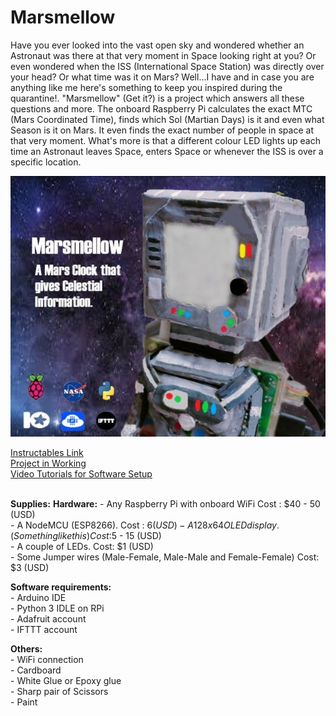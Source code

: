 # Marsmellow
Have you ever looked into the vast open sky and wondered whether an Astronaut was there at that very moment in Space looking right at you? Or even wondered when the ISS (International Space Station) was directly over your head? Or what time was it on Mars?  Well...I have and in case you are anything like me here's something to keep you inspired during the quarantine!.  "Marsmellow" (Get it?) is a project which answers all these questions and more. The onboard Raspberry Pi calculates the exact MTC (Mars Coordinated Time), finds which Sol (Martian Days) is it and even what Season is it on Mars. It even finds the exact number of people in space at that very moment.  What's more is that a different colour LED lights up each time an Astronaut leaves Space, enters Space or whenever the ISS is over a specific location.

[![Instructables](https://raw.githubusercontent.com/shri30yans/Marsmellow/main/picture.jpg)](https://www.instructables.com/Space-Box-A-Box-Which-Lights-Up-When-Events-Happen/)  

[Instructables Link](https://www.instructables.com/Space-Box-A-Box-Which-Lights-Up-When-Events-Happen/)  
[Project in Working](https://www.youtube.com/watch?v=t2J1iXw8zzw)  
[Video Tutorials for Software Setup](https://www.youtube.com/watch?v=uT03RmQY0uI&list=PLbaXg7dNOnqRj3woGGSodTl9zmwAhDK6o)  
<br>  

**Supplies:**
  **Hardware:**
    - Any Raspberry Pi with onboard WiFi Cost : $40 - 50 (USD)  
    - A NodeMCU (ESP8266). Cost : $6 (USD)  
    - A 128 x 64 OLED display. (Something like this) Cost :$5 - 15 (USD)  
    - A couple of LEDs. Cost: $1 (USD)  
    - Some Jumper wires (Male-Female, Male-Male and Female-Female) Cost: $3 (USD)  

  **Software requirements:**  
    - Arduino IDE  
    - Python 3 IDLE on RPi  
    - Adafruit account  
    - IFTTT account  

  **Others:**  
    - WiFi connection  
    - Cardboard  
    - White Glue or Epoxy glue  
    - Sharp pair of Scissors  
    - Paint  
